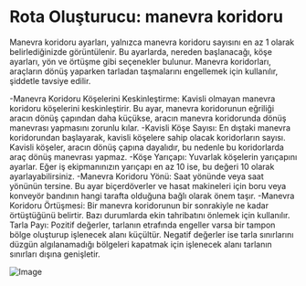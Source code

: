 # Rota Oluşturucu: manevra koridoru


Manevra koridoru ayarları, yalnızca manevra koridoru sayısını en az 1 olarak belirlediğinizde görüntülenir.
Bu ayarlarda, nereden başlanacağı, köşe ayarları, yön ve örtüşme gibi seçenekler bulunur.
Manevra koridorları, araçların dönüş yaparken tarladan taşmalarını engellemek için kullanılır, şiddetle tavsiye edilir.



-Manevra Koridoru Köşelerini Keskinleştirme: Kavisli olmayan manevra koridoru köşelerini keskinleştirir. 
Bu ayar, manevra koridorunun eğriliği aracın dönüş çapından daha küçükse, aracın manevra koridorunda dönüş manevrası yapmasını zorunlu kılar.
-Kavisli Köşe Sayısı: En dıştaki manevra koridorundan başlayarak, kavisli köşelere sahip olacak koridorların sayısı. 
Kavisli köşeler, aracın dönüş çapına dayalıdır, bu nedenle bu koridorlarda araç dönüş manevrası yapmaz.
-Köşe Yarıçapı: Yuvarlak köşelerin yarıçapını ayarlar. Eğer iş ekipmanınızın yarıçapı en az 10 ise, bu değeri 10 olarak ayarlayabilirsiniz.
-Manevra Koridoru Yönü: Saat yönünde veya saat yönünün tersine. Bu ayar biçerdöverler ve hasat makineleri için boru veya konveyör bandının 
hangi tarafta olduğuna bağlı olarak önem taşır.
-Manevra Koridoru Örtüşmesi: Bir manevra koridorunun bir sonrakiyle ne kadar örtüştüğünü belirtir. Bazı durumlarda ekin tahribatını önlemek için kullanılır.
Tarla Payı: Pozitif değerler, tarlanın etrafında engeller varsa bir tampon bölge oluşturup işlenecek alanı küçültür. Negatif değerler ise 
tarla sınırlarını düzgün algılanamadığı bölgeleri kapatmak için işlenecek alanı tarlanın sınırları dışına genişletir.


![Image](assets/sharproundcorner_0_0_330_130.png)

